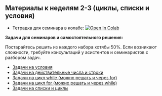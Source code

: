 ## Материалы к неделям 2-3 (циклы, списки и условия)

* Тетрадка для семинара в колабе: [![Open In Colab](https://colab.research.google.com/assets/colab-badge.svg)](https://colab.research.google.com/github/hse-econ-data-science/dap_2023/blob/main/sem03_list/sem_03_memory.ipynb)


__Задачи для семинаров и самостоятельного решения:__ 

Постарайтесь решить из каждого набора хотябы 50%. Если возникают сложности, требуйте консультаций у асистентов и семинаристов с разбором задач. 

* [Задачи на условия](https://contest.yandex.ru/contest/48282/problems/) 
* [Задачи на действительные числа и строки](https://contest.yandex.ru/contest/48286/problems/)
* [Задачи на цикл while (можно решать и через for)](https://contest.yandex.ru/contest/48283/problems/)
* [Задачи на цикл for (можно решать и через while)](https://contest.yandex.ru/contest/48284/problems/) 
* [Задачи на списки и циклы](https://contest.yandex.ru/contest/48285/problems/) 
